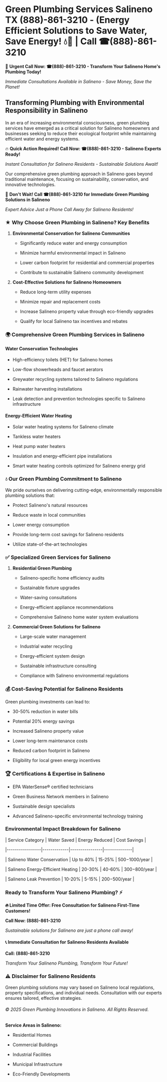 # Green Plumbing Services Salineno TX (888)-861-3210 - (Energy Efficient Solutions to Save Water, Save Energy! 💧🌿 | Call ☎(888)-861-3210

🚨 **Urgent Call Now: ☎(888)-861-3210 - Transform Your Salineno Home's Plumbing Today!**
*Immediate Consultations Available in Salineno - Save Money, Save the Planet!*

## Transforming Plumbing with Environmental Responsibility in Salineno

In an era of increasing environmental consciousness, green plumbing services have emerged as a critical solution for Salineno homeowners and businesses seeking to reduce their ecological footprint while maintaining efficient water and energy systems. 

🔥 **Quick Action Required! Call Now: ☎(888)-861-3210 - Salineno Experts Ready!**
*Instant Consultation for Salineno Residents - Sustainable Solutions Await!*

Our comprehensive green plumbing approach in Salineno goes beyond traditional maintenance, focusing on sustainability, conservation, and innovative technologies.

🚨 **Don't Wait! Call ☎(888)-861-3210 for Immediate Green Plumbing Solutions in Salineno**
*Expert Advice Just a Phone Call Away for Salineno Residents!*

### ★ Why Choose Green Plumbing in Salineno? Key Benefits

1. **Environmental Conservation for Salineno Communities** 
   - Significantly reduce water and energy consumption
   - Minimize harmful environmental impact in Salineno
   - Lower carbon footprint for residential and commercial properties
   - Contribute to sustainable Salineno community development

2. **Cost-Effective Solutions for Salineno Homeowners** 
   - Reduce long-term utility expenses
   - Minimize repair and replacement costs
   - Increase Salineno property value through eco-friendly upgrades
   - Qualify for local Salineno tax incentives and rebates

### 🌍 Comprehensive Green Plumbing Services in Salineno

#### Water Conservation Technologies
- High-efficiency toilets (HET) for Salineno homes
- Low-flow showerheads and faucet aerators
- Greywater recycling systems tailored to Salineno regulations
- Rainwater harvesting installations
- Leak detection and prevention technologies specific to Salineno infrastructure

#### Energy-Efficient Water Heating
- Solar water heating systems for Salineno climate
- Tankless water heaters
- Heat pump water heaters
- Insulation and energy-efficient pipe installations
- Smart water heating controls optimized for Salineno energy grid

### 💧 Our Green Plumbing Commitment to Salineno

We pride ourselves on delivering cutting-edge, environmentally responsible plumbing solutions that:
- Protect Salineno's natural resources
- Reduce waste in local communities
- Lower energy consumption
- Provide long-term cost savings for Salineno residents
- Utilize state-of-the-art technologies

### ✅ Specialized Green Services for Salineno

1. **Residential Green Plumbing**
   - Salineno-specific home efficiency audits
   - Sustainable fixture upgrades
   - Water-saving consultations
   - Energy-efficient appliance recommendations
   - Comprehensive Salineno home water system evaluations

2. **Commercial Green Solutions for Salineno**
   - Large-scale water management
   - Industrial water recycling
   - Energy-efficient system design
   - Sustainable infrastructure consulting
   - Compliance with Salineno environmental regulations

### 💰 Cost-Saving Potential for Salineno Residents

Green plumbing investments can lead to:
- 30-50% reduction in water bills
- Potential 20% energy savings
- Increased Salineno property value
- Lower long-term maintenance costs
- Reduced carbon footprint in Salineno
- Eligibility for local green energy incentives

### 🏆 Certifications & Expertise in Salineno

- EPA WaterSense® certified technicians
- Green Business Network members in Salineno
- Sustainable design specialists
- Advanced Salineno-specific environmental technology training

### Environmental Impact Breakdown for Salineno

| Service Category | Water Saved | Energy Reduced | Cost Savings |
|-----------------|-------------|----------------|--------------|
| Salineno Water Conservation | Up to 40% | 15-25% | $500-$1000/year |
| Salineno Energy-Efficient Heating | 20-30% | 40-60% | $300-$800/year |
| Salineno Leak Prevention | 10-20% | 5-15% | $200-$500/year |

### Ready to Transform Your Salineno Plumbing? ⚡

**🔥 Limited Time Offer: Free Consultation for Salineno First-Time Customers!**

**Call Now: (888)-861-3210**
*Sustainable solutions for Salineno are just a phone call away!*

#### 📞 Immediate Consultation for Salineno Residents Available

**Call: (888)-861-3210**
*Transform Your Salineno Plumbing, Transform Your Future!*

### ⚠️ Disclaimer for Salineno Residents

Green plumbing solutions may vary based on Salineno local regulations, property specifications, and individual needs. Consultation with our experts ensures tailored, effective strategies.

###### © 2025 Green Plumbing Innovations in Salineno. All Rights Reserved.

**Service Areas in Salineno:** 
- Residential Homes
- Commercial Buildings
- Industrial Facilities
- Municipal Infrastructure
- Eco-Friendly Developments